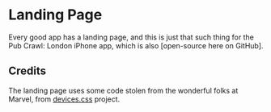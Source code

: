 # Landing Page

Every good app has a landing page, and this is just that such thing for the Pub Crawl: London iPhone app, which is also [open-source here on GitHub].

## Credits

The landing page uses some code stolen from the wonderful folks at Marvel, from [devices.css](http://marvelapp.github.io/devices.css/) project.